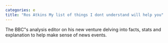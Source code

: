 ```yaml
---
categories: e
title: "Ros Atkins My list of things I dont understand will help you"
---
```

The BBC"s analysis editor on his new venture delving into facts, stats and explanation to help make sense of news events.
